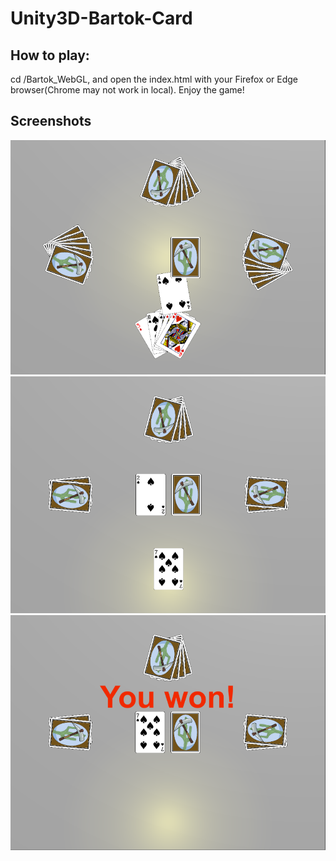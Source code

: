 # Unity3D-Bartok-Card

## How to play:

cd /Bartok_WebGL, and open the index.html with your Firefox or Edge browser(Chrome may not work in local). Enjoy the game!

## Screenshots
![image](https://github.com/zem007/Unity3D-Bartok-Card/blob/master/imgs/bartok1.PNG)
![image](https://github.com/zem007/Unity3D-Bartok-Card/blob/master/imgs/bartok2.PNG)
![image](https://github.com/zem007/Unity3D-Bartok-Card/blob/master/imgs/bartok3.PNG)
